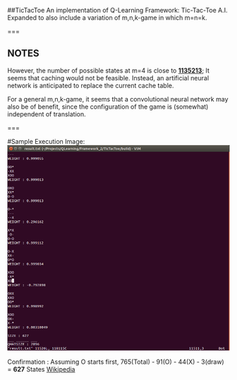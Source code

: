 ##TicTacToe
An implementation of Q-Learning Framework: Tic-Tac-Toe A.I.
Expanded to also include a variation of m,n,k-game in which m=n=k.

===

## NOTES
However, the number of possible states at m=4 is close to **[1135213](http://f2.org/maths/ttt.html)**;
It seems that caching would not be feasible. Instead, an artificial neural network
is anticipated to replace the current cache table.

For a general m,n,k-game, it seems that a convolutional neural network may also be of benefit,
since the configuration of the game is (somewhat) independent of translation.

===

#Sample Execution Image:
![Sample Image](./image/sample.png)

Confirmation : Assuming O starts first,
765(Total) - 91(O) - 44(X) - 3(draw) = **627** States
[Wikipedia](https://en.wikipedia.org/wiki/Tic-tac-toe)
